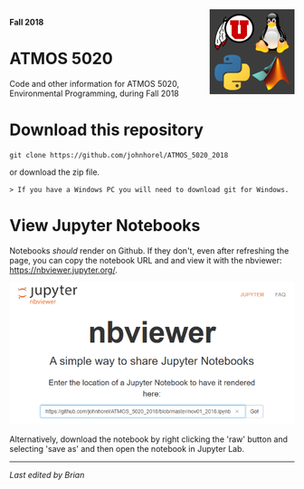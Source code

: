 <img src='./images/atmos5020_logo2.png' width=150px align='right' style='padding-left:30px'>

**Fall 2018**

# ATMOS 5020
Code and other information for ATMOS 5020, Environmental Programming, during Fall 2018

# Download this repository

    git clone https://github.com/johnhorel/ATMOS_5020_2018

or download the zip file.

    > If you have a Windows PC you will need to download git for Windows.

# View Jupyter Notebooks
Notebooks _should_ render on Github. If they don't, even after refreshing the page, you can copy the notebook URL and and view it with the nbviewer: https://nbviewer.jupyter.org/.

<img src='./images/nbviewer.png' width=600>

Alternatively, download the notebook by right clicking the 'raw' button and selecting 'save as' and then open the notebook in Jupyter Lab.

---

_Last edited by Brian_
